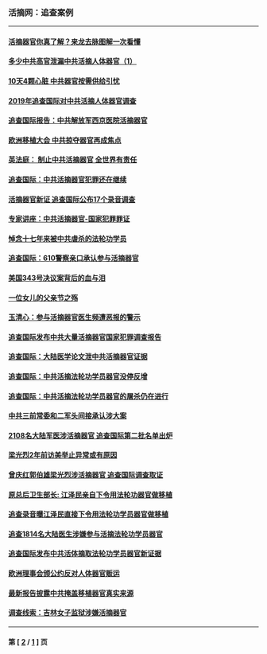 ### 活摘网：追查案例
---
#### [活摘器官你真了解？来龙去脉图解一次看懂](../../pages/nf5880/n13013820.md?07280430) 
#### [多少中共高官泄漏中共活摘人体器官（1）](../../pages/nf5880/n12671234.md?07280430) 
#### [10天4颗心脏 中共器官按需供给引忧](../../pages/nf5880/n12326366.md?07280430) 
#### [2019年追查国际对中共活摘人体器官调查](../../pages/nf5880/n11917733.md?07280430) 
#### [追查国际报告：中共解放军西京医院活摘器官](../../pages/nf5880/n11838359.md?07280430) 
#### [欧洲移植大会 中共掠夺器官再成焦点](../../pages/nf5880/n11538883.md?07280430) 
#### [英法庭： 制止中共活摘器官 全世界有责任](../../pages/nf5880/n11330691.md?07280430) 
#### [追查国际：中共活摘器官犯罪还在继续](../../pages/nf5880/n11218301.md?07280430) 
#### [活摘器官新证 追查国际公布17个录音调查](../../pages/nf5880/n10897744.md?07280430) 
#### [专家讲座：中共活摘器官-国家犯罪罪证](../../pages/nf5880/n8828153.md?07280430) 
#### [悼念十七年来被中共虐杀的法轮功学员](../../pages/nf5880/n8124823.md?07280430) 
#### [追查国际：610警察亲口承认参与活摘器官](../../pages/nf5880/n8109067.md?07280430) 
#### [美国343号决议案背后的血与泪](../../pages/nf5880/n8020684.md?07280430) 
#### [一位女儿的父亲节之殇](../../pages/nf5880/n8014122.md?07280430) 
#### [玉清心：参与活摘器官医生频遭恶报的警示](../../pages/nf5880/n4637546.md?07280430) 
#### [追查国际发布中共大量活摘器官国家犯罪调查报告](../../pages/nf5880/n4613428.md?07280430) 
#### [追查国际：大陆医学论文泄中共活摘器官证据](../../pages/nf5880/n4608794.md?07280430) 
#### [追查国际：中共活摘法轮功学员器官没停反增](../../pages/nf5880/n4584075.md?07280430) 
#### [追查国际：中共活摘法轮功学员器官的屠杀仍在进行](../../pages/nf5880/n4299154.md?07280430) 
#### [中共三前常委和二军头间接承认涉大案](../../pages/nf5880/n4286244.md?07280430) 
#### [2108名大陆军医涉活摘器官 追查国际第二批名单出炉](../../pages/nf5880/n4284769.md?07280430) 
#### [梁光烈2年前访美举止异常或有原因](../../pages/nf5880/n4279686.md?07280430) 
#### [曾庆红郭伯雄梁光烈涉活摘器官 追查国际调查取证](../../pages/nf5880/n4278462.md?07280430) 
#### [原总后卫生部长: 江泽民亲自下令用法轮功器官做移植](../../pages/nf5880/n4263864.md?07280430) 
#### [追查录音曝江泽民直接下令用法轮功学员器官做移植](../../pages/nf5880/n4261268.md?07280430) 
#### [追查1814名大陆医生涉嫌参与活摘法轮功学员器官](../../pages/nf5880/n4259055.md?07280430) 
#### [追查国际发布中共活体摘取法轮功学员器官新证据](../../pages/nf5880/n4258255.md?07280430) 
#### [欧洲理事会颁公约反对人体器官贩运](../../pages/nf5880/n4206955.md?07280430) 
#### [最新报告披露中共掩盖移植器官真实来源](../../pages/nf5880/n4140084.md?07280430) 
#### [调查线索：吉林女子监狱涉嫌活摘器官](../../pages/nf5880/n4044366.md?07280430) 

---
#### 第 [ [2](./2.md?07280430) / [1](./1.md?07280430) ] 页
